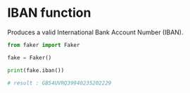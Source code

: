 # **IBAN** function

Produces a valid International Bank Account Number (IBAN).

```py
from faker import Faker

fake = Faker()

print(fake.iban())

# result : GB54UVRQ39940235202229
```
